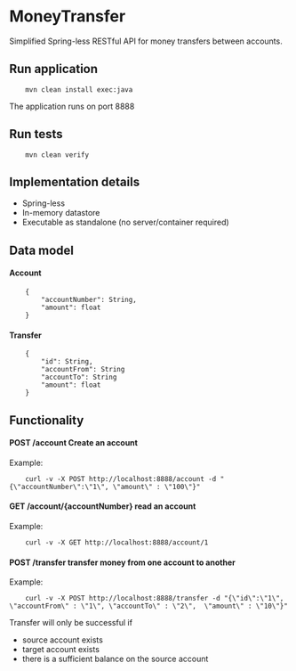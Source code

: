 # MoneyTransfer
Simplified Spring-less RESTful API for money transfers between accounts.

## Run application
```
    mvn clean install exec:java
```
The application runs on port 8888

## Run tests
```
    mvn clean verify
```
## Implementation details
* Spring-less
* In-memory datastore
* Executable as standalone (no server/container required)

## Data model
#### Account
```
    {
        "accountNumber": String,
        "amount": float
    }
```

#### Transfer
```
    {
        "id": String,
        "accountFrom": String
        "accountTo": String
        "amount": float
    }
```

## Functionality
#### POST /account Create an account
Example:
```
    curl -v -X POST http://localhost:8888/account -d "{\"accountNumber\":\"1\", \"amount\" : \"100\"}"
```
#### GET /account/{accountNumber} read an account
Example:
```
    curl -v -X GET http://localhost:8888/account/1
```
#### POST /transfer transfer money from one account to another
Example:
```
    curl -v -X POST http://localhost:8888/transfer -d "{\"id\":\"1\", \"accountFrom\" : \"1\", \"accountTo\" : \"2\",  \"amount\" : \"10\"}"
```
Transfer will only be successful if
* source account exists
* target account exists
* there is a sufficient balance on the source account